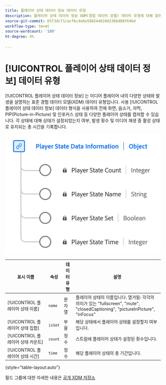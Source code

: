 ```yaml
---
title: 플레이어 상태 데이터 정보 데이터 유형
description: 플레이어 상태 데이터 정보 XDM(경험 데이터 모델) 데이터 유형에 대해 알아봅니다.
source-git-commit: 65f3dcf1cacfbc4e8a598244810d238bd88f64bd
workflow-type: tm+mt
source-wordcount: '189'
ht-degree: 4%

---
```


# [!UICONTROL 플레이어 상태 데이터 정보] 데이터 유형

[!UICONTROL 플레이어 상태 데이터 정보] 는 미디어 플레이어 내의 다양한 상태와 발생을 설명하는 표준 경험 데이터 모델(XDM) 데이터 유형입니다. 사용 [!UICONTROL 플레이어 상태 데이터 정보] 데이터 형식을 사용하여 전체 화면, 음소거, 자막, PIP(Picture-in-Picture) 및 인포커스 상태 등 다양한 플레이어 상태를 캡처할 수 있습니다. 각 상태에 대해 상태가 설정되었는지 여부, 발생 횟수 및 미디어 재생 중 활성 상태로 유지되는 총 시간을 기록합니다.

![플레이어 상태 데이터 정보 데이터 유형의 다이어그램입니다.](../images/data-types/player-state-data-information.png)

| 표시 이름 | 속성 | 데이터 유형 | 설명 |
|-------------------|----------------|-----------|----------------------------------------------|
| [!UICONTROL 플레이어 상태 이름] | `name` | 문자열 | 플레이어 상태의 이름입니다. 열거됨: 각각의 의미가 있는 &quot;fullscreen&quot;, &quot;mute&quot;, &quot;closedCaptioning&quot;, &quot;pictureInPicture&quot;, &quot;inFocus&quot; |
| [!UICONTROL 플레이어 상태 집합] | `isSet` | 부울 | 해당 상태에서 플레이어 상태를 설정할지 여부입니다. |
| [!UICONTROL 플레이어 상태 카운트] | `count` | 정수 | 스트림에 플레이어 상태가 설정된 횟수입니다. |
| [!UICONTROL 플레이어 상태 시간] | `time` | 정수 | 해당 플레이어 상태의 총 기간입니다. |

{style="table-layout:auto"}

필드 그룹에 대한 자세한 내용은 [공개 XDM 저장소](https://github.com/adobe/xdm/blob/master/components/datatypes/playerstatedata.schema.json)
